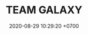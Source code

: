 ---
layout: teamCard
permalink: /team/:title.html
categories: LJ06 LIJ2 LIJ3 LIJ4 LIJ5 LIJ6 LIJ7 LIJ8 LIJ9
maincover: /assets/logos/LIGA-JOHTO.png
puntosLJMAYO24: 17
date: 2020-08-29 10:29:20 +0700
title: TEAM GALAXY
route: /liga-indigo
tag: johto042024
color: black
puntosLJ202404: 12
grupo: sur
background: '#F16C38'
cover: /assets/backCard.png
team: TEAM GALAXY
ID: TG
puntos: 0
pj: 0

pt1: 0
pj1: 0
#PARTIDO 2
j2: RONDA 2
maincover2: /assets/logos/TR.png
p2: TG
pp2: TR
bg2: rock rock
r2: 0
rr2: 0
pt2: 0
pj2: 0
#PARTIDO 3
maincover3: /assets/logos/ZODIAC.png
j3: RONDA 3
p3: TG
pp3: ZC
bg3: rock
r3: 0
rr3: 0
pt3: 0
pj3: 0
#PARTIDO 4
maincover4: /assets/logos/DFS.png
j4: RONDA 4
p4: TG
pp4: PEARL
bg4: rock rock
r4: 0
rr4: 0
pt4: 0
pj4: 0
#PARTIDO 5
maincover5: /assets/logos/TSA.png
j5: RONDA 5
p5: TG
pp5: TSA
bg5: rock 
r5: 0
rr5: 0
pt5: 0
pj5: 0
#PARTIDO 6
maincover6: /assets/logos/TXG.png
j6: RONDA 6
bg6: rock 
p6: TG
r6: 0
pp6: TXG
rr6: 0
pt6: 0
pj6: 0
#PARTIDO 7
maincover7: /assets/logos/ILEAGUE.png
j7: RONDA 7
p7: TG
pp7: IL
bg7: rock 
r7: 0
rr7: 0
pt7: 0
pj7: 0
#PARTIDO 8
maincover8: /assets/logos/LGN.png
j8: RONDA 8
bg8: rock 
p8: TG
pp8: MEW
r8: 0
rr8: 0
pt8: 0
pj8: 0
#PARTIDO 9
maincover9: /assets/logos/TA.png
j9: RONDA 9
bg9: rock
p9: TG
r9: 0
pp9: TA
rr9: 0
pt9: 0
pj9: 0

---